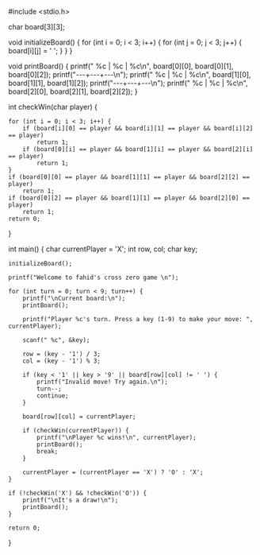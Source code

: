 #include <stdio.h>

char board[3][3];

void initializeBoard() {
    for (int i = 0; i < 3; i++) {
        for (int j = 0; j < 3; j++) {
            board[i][j] = ' ';
        }
    }
}

void printBoard() {
    printf(" %c | %c | %c\n", board[0][0], board[0][1], board[0][2]);
    printf("---+---+---\n");
    printf(" %c | %c | %c\n", board[1][0], board[1][1], board[1][2]);
    printf("---+---+---\n");
    printf(" %c | %c | %c\n", board[2][0], board[2][1], board[2][2]);
}

int checkWin(char player) {

    for (int i = 0; i < 3; i++) {
        if (board[i][0] == player && board[i][1] == player && board[i][2] == player)
            return 1;
        if (board[0][i] == player && board[1][i] == player && board[2][i] == player)
            return 1;
    }
    if (board[0][0] == player && board[1][1] == player && board[2][2] == player)
        return 1;
    if (board[0][2] == player && board[1][1] == player && board[2][0] == player)
        return 1;
    return 0;
}

int main() {
    char currentPlayer = 'X';
    int row, col;
    char key;

    initializeBoard();

    printf("Welcome to fahid's cross zero game \n");

    for (int turn = 0; turn < 9; turn++) {
        printf("\nCurrent board:\n");
        printBoard();

        printf("Player %c's turn. Press a key (1-9) to make your move: ", currentPlayer);

        scanf(" %c", &key);

        row = (key - '1') / 3;
        col = (key - '1') % 3;

        if (key < '1' || key > '9' || board[row][col] != ' ') {
            printf("Invalid move! Try again.\n");
            turn--;
            continue;
        }

        board[row][col] = currentPlayer;

        if (checkWin(currentPlayer)) {
            printf("\nPlayer %c wins!\n", currentPlayer);
            printBoard();
            break;
        }

        currentPlayer = (currentPlayer == 'X') ? 'O' : 'X';
    }

    if (!checkWin('X') && !checkWin('O')) {
        printf("\nIt's a draw!\n");
        printBoard();
    }

    return 0;
}
